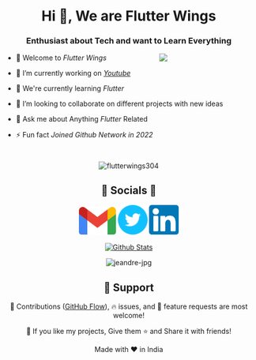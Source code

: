 <h1 align="center">Hi 👋, We are Flutter Wings</h1>
<h3 align="center">Enthusiast about Tech and want to Learn Everything</h3>

<img align="right"
    src='https://user-images.githubusercontent.com/5713670/87202985-820dcb80-c2b6-11ea-9f56-7ec461c497c3.gif'
    width="190px">

- 🦁 Welcome to *Flutter Wings*

- 🏮 I’m currently working on *[Youtube](https://youtube.com/channel/UCMH67iz7DZEZ8Ae78X88anA?sub_confirmation=1 "Thanks for Visiting")*

- 🌱 We're currently learning *Flutter*

- 🎊 I’m looking to collaborate on different projects with new ideas 

- 💬 Ask me about Anything *Flutter* Related

- ⚡ Fun fact *Joined Github Network in 2022*

<h1></h1>

<p align="center"><img src="https://komarev.com/ghpvc/?username=flutterwings304&label=Profile%20views&color=0e75b6&style=flat" alt="flutterwings304"/></p>
<h2 align="center">🌟 Socials 🌟</h2>

<p align="center">
    <a href="mailto:.flutterwings304@gmail.com?subject=Hi%20from%20Github" title="Gmail">
        <img src="https://raw.githubusercontent.com/Rohit19060/Rohit19060/main/assets/images/Gmail.svg" alt="Gmail" width="75x" /></a>
    <a href="https://instagram.com/flutter.wings?igshid=YmMyMTA2M2Y=" title="Instagram">
<!--         <img src="https://raw.githubusercontent.com/Rohit19060/Rohit19060/main/assets/images/Instagram.svg" alt="Instagram" width="60px" /></a>
    <a href="https://twitter.com/jain_risheeta" title="Twitter"> -->
        <img src="https://raw.githubusercontent.com/Rohit19060/Rohit19060/main/assets/images/Twitter.svg" alt="Twitter" width="60px" /></a>
<a href="https://www.linkedin.com/in/flutter-wings/" title="LinkedIn">
        <img src="https://raw.githubusercontent.com/Rohit19060/Rohit19060/main/assets/images/Linkedin.svg" alt="LinkedIn" width="60px" /></a>
</p>
<p align="center"><a href="https://github.com/risheetajain?tab=repositories" title="Profile">
        <img src="https://github-readme-stats.vercel.app/api?username=flutterwings304&show_icons=true&locale=en"
            alt="Github Stats" /></a>
</p>
<p align="center"><img src="https://github-readme-streak-stats.herokuapp.com/?user=flutterwings304" alt="jeandre-jpg" /></p>

<h2 align="center">🤝 Support</h2>

<p align="center">🎀 Contributions (<a href="https://guides.github.com/introduction/flow" title="GitHub flow">GitHub Flow</a>), 🔥 issues, and 🥮 feature requests are most welcome!</p>

<p align="center">💙 If you like my projects, Give them ⭐ and Share it with friends!</p>
</p>
<p align="center">Made with ❤️ in India</p>
